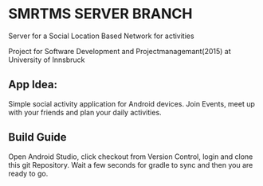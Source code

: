 # SMRTMS SERVER BRANCH
Server for a Social Location Based Network for activities 

Project for Software Development and Projectmanagemant(2015) at University of Innsbruck


App Idea:
------------
Simple social activity application for Android devices. Join Events, meet up with your friends and plan your daily activities.


Build Guide
-------------

Open Android Studio, click checkout from Version Control, login and clone this git Repository. Wait a few seconds for gradle to sync and then you are ready to go.


